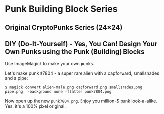 # Punk Building Block Series



## Original CryptoPunks Series (24×24)




##  DIY (Do-It-Yourself) - Yes, You Can! Design Your Own Punks using the Punk (Building) Blocks

Use ImageMagick to make your own punks.


Let's make punk #7804 - a super rare alien with a capforward, smallshades and a pipe:

```
$ magick convert alien-male.png capforward.png smallshades.png pipe.png  -background none -flatten punk7804.png
```

Now open up the new `punk7804.png`. Enjoy you million-$ punk look-a-alike. Yes, it's a 100% pixel original.


